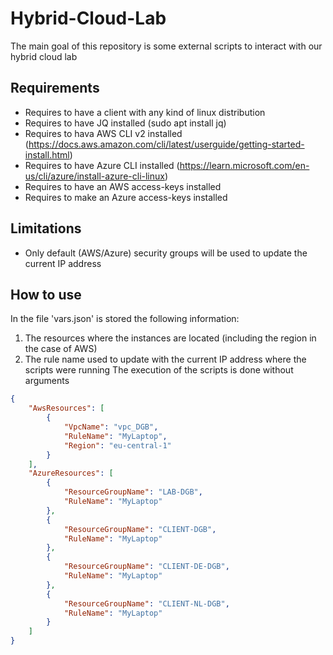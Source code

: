 # Hybrid-Cloud-Lab
The main goal of this repository is some external scripts to interact with our hybrid cloud lab

## Requirements
- Requires to have a client with any kind of linux distribution
- Requires to have JQ installed (sudo apt install jq)
- Requires to hava AWS CLI v2 installed (https://docs.aws.amazon.com/cli/latest/userguide/getting-started-install.html)
- Requires to have Azure CLI installed (https://learn.microsoft.com/en-us/cli/azure/install-azure-cli-linux)
- Requires to have an AWS access-keys installed
- Requires to make an Azure access-keys installed

## Limitations
- Only default (AWS/Azure) security groups will be used to update the current IP address

## How to use
In the file 'vars.json' is stored the following information:
1. The resources where the instances are located (including the region in the case of AWS)
2. The rule name used to update with the current IP address where the scripts were running
The execution of the scripts is done without arguments
```json
{
	"AwsResources": [
		{
			"VpcName": "vpc_DGB",
			"RuleName": "MyLaptop",
			"Region": "eu-central-1"
		}
	],
	"AzureResources": [
		{
			"ResourceGroupName": "LAB-DGB",
			"RuleName": "MyLaptop"
		},
		{
			"ResourceGroupName": "CLIENT-DGB",
			"RuleName": "MyLaptop"
		},
		{
			"ResourceGroupName": "CLIENT-DE-DGB",
			"RuleName": "MyLaptop"
		},
		{
			"ResourceGroupName": "CLIENT-NL-DGB",
			"RuleName": "MyLaptop"
		}
	]
}
```

